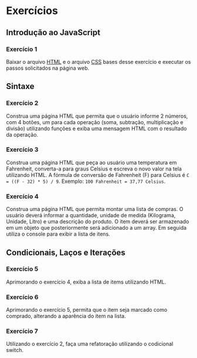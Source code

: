 <h1>Exercícios</h1>

<h2>Introdução ao JavaScript</h2>

<h3>Exercício 1</h3>
<p>Baixar o arquivo <a href="https://raw.githubusercontent.com/woodyalan/javascript/master/exercicios/exercicio1.html" target="_blank">HTML</a> e o arquivo <a href="https://raw.githubusercontent.com/woodyalan/javascript/master/css/style.css" target="_blank">CSS</a> bases desse exercício e executar os passos solicitados na página web.</p>

<h2>Sintaxe</h2>

<h3>Exercício 2</h3>
<p>Construa uma página HTML que permita que o usuário informe 2 números, com 4 botões, um para cada operação (soma, subtração, multiplicação e divisão) utilizando funções e exiba uma mensagem HTML com o resultado da operação.</p>

<h3>Exercício 3</h3>
<p>Construa uma página HTML que peça ao usuário uma temperatura em Fahrenheit, converta-a para graus Celsius e escreva o novo valor na tela utilizando HTML. A fórmula de conversão de Fahrenheit (F) para Celsius é <code>C = ((F - 32) * 5) / 9</code>. Exemplo: <code>100 Fahrenheit = 37,77 Celsius</code>.</p>

<h3>Exercício 4</h3>
<p>Construa uma página HTML que permita montar uma lista de compras. O usuário deverá informar a quantidade, unidade de medida (Kilograma, Unidade, Litro) e uma descrição do produto. O item deverá ser armazenado em um objeto que posteriormente será adicionado a um array. Em seguida utiliza o console para exibir a lista de itens.</p>

<h2>Condicionais, Laços e Iterações</h2>

<h3>Exercício 5</h3>
<p>Aprimorando o exercício 4, exiba a lista de items utilizando HTML.</p>

<h3>Exercício 6</h3>
<p>Aprimorando o exercício 5, permita que o item seja marcado como comprado, alterando a aparência do item na lista.</p>

<h3>Exercício 7</h3>
<p>Utilizando o exercício 2, faça uma refatoração utilizando o codicional switch.</p>

